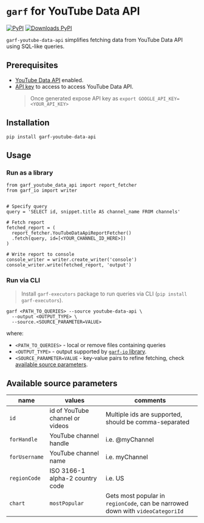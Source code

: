 # `garf` for YouTube Data API

[![PyPI](https://img.shields.io/pypi/v/garf-youtube-data-api?logo=pypi&logoColor=white&style=flat-square)](https://pypi.org/project/garf-youtube-data-api)
[![Downloads PyPI](https://img.shields.io/pypi/dw/garf-youtube-data-api?logo=pypi)](https://pypi.org/project/garf-youtube-data-api/)

`garf-youtube-data-api` simplifies fetching data from YouTube Data API using SQL-like queries.

## Prerequisites

* [YouTube Data API](https://console.cloud.google.com/apis/library/youtube.googleapis.com) enabled.
* [API key](https://support.google.com/googleapi/answer/6158862?hl=en) to access to access YouTube Data API.
    > Once generated expose API key as `export GOOGLE_API_KEY=<YOUR_API_KEY>`

## Installation

`pip install garf-youtube-data-api`

## Usage

### Run as a library
```
from garf_youtube_data_api import report_fetcher
from garf_io import writer


# Specify query
query = 'SELECT id, snippet.title AS channel_name FROM channels'

# Fetch report
fetched_report = (
  report_fetcher.YouTubeDataApiReportFetcher()
  .fetch(query, id=[<YOUR_CHANNEL_ID_HERE>])
)

# Write report to console
console_writer = writer.create_writer('console')
console_writer.write(fetched_report, 'output')
```

### Run via CLI

> Install `garf-executors` package to run queries via CLI (`pip install garf-executors`).

```
garf <PATH_TO_QUERIES> --source youtube-data-api \
  --output <OUTPUT_TYPE> \
  --source.<SOURCE_PARAMETER=VALUE>
```

where:

* `<PATH_TO_QUERIES>` - local or remove files containing queries
* `<OUTPUT_TYPE>` - output supported by [`garf-io` library](../garf_io/README.md).
* `<SOURCE_PARAMETER=VALUE` - key-value pairs to refine fetching, check [available source parameters](#available-source-parameters).

## Available source parameters

| name | values| comments |
|----- | ----- | -------- |
| `id`   | id of YouTube channel or videos| Multiple ids are supported, should be comma-separated|
| `forHandle` | YouTube channel handle | i.e. @myChannel |
| `forUsername` | YouTube channel name | i.e. myChannel |
| `regionCode` | ISO 3166-1 alpha-2 country code | i.e. US |
| `chart` | `mostPopular` | Gets most popular in `regionCode`, can be narrowed down with `videoCategoriId` |
